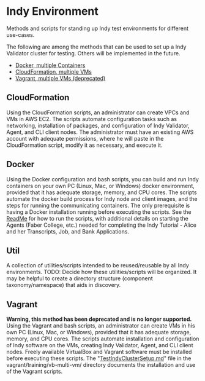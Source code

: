 # Indy Environment
Methods and scripts for standing up Indy test environments for different use-cases.

The following are among the methods that can be used to set up a Indy Validator cluster for testing.  Others will be implemented in the future.

 - [Docker, multiple Containers](#docker)
 - [CloudFormation, multiple VMs](#cloudformation)
 - [Vagrant, multiple VMs (deprecated)](#vagrant)

## CloudFormation
Using the CloudFormation scripts, an administrator can create VPCs and VMs in AWS EC2. The scripts automate configuration tasks such as networking, installation of packages, and configuration of Indy Validator, Agent, and CLI client nodes.  The administrator must have an existing AWS account with adequate permissions, where he will paste in the CloudFormation script, modify it as necessary, and execute it.

## Docker
Using the Docker configuration and bash scripts, you can build and run Indy containers on your own PC (Linux, Mac, or Windows) docker environment, provided that it has adequate storage, memory, and CPU cores. The scripts automate the docker build process for Indy node and client images, and the steps for running the communicating containers. The only prerequisite is having a Docker installation running before executing the scripts. See the [ReadMe](docker/pool/README.md) for how to run the scripts, with additional details on starting the Agents (Faber College, etc.) needed for completing the Indy Tutorial - Alice and her Transcripts, Job, and Bank Applications.

## Util
A collection of utilities/scripts intended to be reused/reusable by all Indy environments. TODO: Decide how these utilities/scripts will be organized. It may be helpful to create a directory structure (component taxonomy/namespace) that aids in discovery.

## Vagrant
**Warning, this method has been deprecated and is no longer supported.** Using the Vagrant and bash scripts, an administrator can create VMs in his own PC (Linux, Mac, or Windows), provided that it has adequate storage, memory, and CPU cores.  The scripts automate installation and configuration of Indy software on the VMs, creating Indy Validator, Agent, and CLI client nodes.  Freely available VirtualBox and Vagrant software must be installed before executing these scripts.  The "[TestIndyClusterSetup.md](vagrant/training/vb-multi-vm/TestIndyClusterSetup.md)" file in the vagrant/training/vb-multi-vm/ directory documents the installation and use of the Vagrant scripts.



